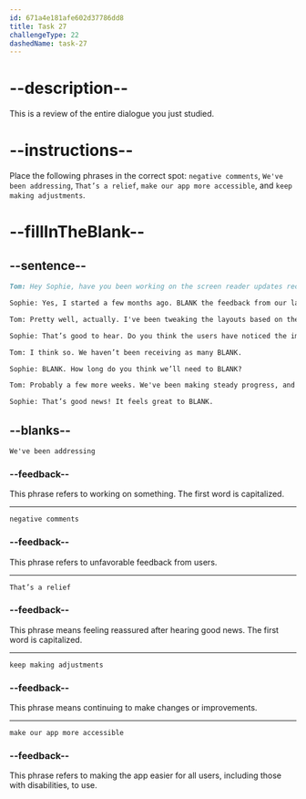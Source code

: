 ```yaml
---
id: 671a4e181afe602d37786dd8
title: Task 27
challengeType: 22
dashedName: task-27
---
```


<!-- REVIEW -->

# --description--

This is a review of the entire dialogue you just studied.

# --instructions--

Place the following phrases in the correct spot: `negative comments`, `We've been addressing`, `That’s a relief`, `make our app more accessible`, and `keep making adjustments`.

# --fillInTheBlank--

## --sentence--

```md
Tom: Hey Sophie, have you been working on the screen reader updates recently?

Sophie: Yes, I started a few months ago. BLANK the feedback from our last user survey. How’s the design side coming along?

Tom: Pretty well, actually. I've been tweaking the layouts based on the guidelines you shared.

Sophie: That’s good to hear. Do you think the users have noticed the improvements?

Tom: I think so. We haven’t been receiving as many BLANK.

Sophie: BLANK. How long do you think we’ll need to BLANK?

Tom: Probably a few more weeks. We've been making steady progress, and I believe we’re close to finalizing the major changes.

Sophie: That’s good news! It feels great to BLANK.
```

## --blanks--

`We've been addressing`

### --feedback--

This phrase refers to working on something. The first word is capitalized.

---

`negative comments`

### --feedback--

This phrase refers to unfavorable feedback from users.

---

`That’s a relief`

### --feedback--

This phrase means feeling reassured after hearing good news. The first word is capitalized.

---

`keep making adjustments`

### --feedback--

This phrase means continuing to make changes or improvements.

---

`make our app more accessible`

### --feedback--

This phrase refers to making the app easier for all users, including those with disabilities, to use.
